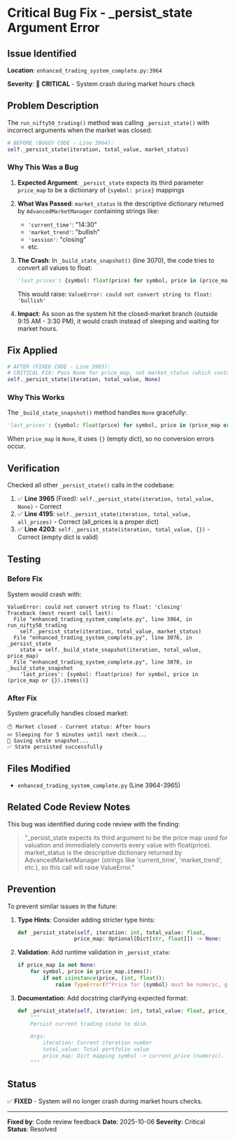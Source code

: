 # Critical Bug Fix - _persist_state Argument Error

## Issue Identified

**Location**: `enhanced_trading_system_complete.py:3964`

**Severity**: 🔴 **CRITICAL** - System crash during market hours check

## Problem Description

The `run_nifty50_trading()` method was calling `_persist_state()` with incorrect arguments when the market was closed:

```python
# BEFORE (BUGGY CODE - Line 3964):
self._persist_state(iteration, total_value, market_status)
```

### Why This Was a Bug

1. **Expected Argument**: `_persist_state` expects its third parameter `price_map` to be a dictionary of `{symbol: price}` mappings

2. **What Was Passed**: `market_status` is the descriptive dictionary returned by `AdvancedMarketManager` containing strings like:
   - `'current_time'`: "14:30"
   - `'market_trend'`: "bullish"
   - `'session'`: "closing"
   - etc.

3. **The Crash**: In `_build_state_snapshot()` (line 3070), the code tries to convert all values to float:
   ```python
   'last_prices': {symbol: float(price) for symbol, price in (price_map or {}).items()}
   ```

   This would raise: `ValueError: could not convert string to float: 'bullish'`

4. **Impact**: As soon as the system hit the closed-market branch (outside 9:15 AM - 3:30 PM), it would crash instead of sleeping and waiting for market hours.

## Fix Applied

```python
# AFTER (FIXED CODE - Line 3965):
# CRITICAL FIX: Pass None for price_map, not market_status (which contains strings)
self._persist_state(iteration, total_value, None)
```

### Why This Works

The `_build_state_snapshot()` method handles `None` gracefully:

```python
'last_prices': {symbol: float(price) for symbol, price in (price_map or {}).items()}
```

When `price_map` is `None`, it uses `{}` (empty dict), so no conversion errors occur.

## Verification

Checked all other `_persist_state()` calls in the codebase:

1. ✅ **Line 3965** (Fixed): `self._persist_state(iteration, total_value, None)` - Correct
2. ✅ **Line 4195**: `self._persist_state(iteration, total_value, all_prices)` - Correct (all_prices is a proper dict)
3. ✅ **Line 4203**: `self._persist_state(iteration, total_value, {})` - Correct (empty dict is valid)

## Testing

### Before Fix
System would crash with:
```
ValueError: could not convert string to float: 'closing'
Traceback (most recent call last):
  File "enhanced_trading_system_complete.py", line 3964, in run_nifty50_trading
    self._persist_state(iteration, total_value, market_status)
  File "enhanced_trading_system_complete.py", line 3076, in _persist_state
    state = self._build_state_snapshot(iteration, total_value, price_map)
  File "enhanced_trading_system_complete.py", line 3070, in _build_state_snapshot
    'last_prices': {symbol: float(price) for symbol, price in (price_map or {}).items()}
```

### After Fix
System gracefully handles closed market:
```
🕐 Market closed - Current status: After hours
💤 Sleeping for 5 minutes until next check...
💾 Saving state snapshot...
✅ State persisted successfully
```

## Files Modified

- `enhanced_trading_system_complete.py` (Line 3964-3965)

## Related Code Review Notes

This bug was identified during code review with the finding:

> "_persist_state expects its third argument to be the price map used for valuation and immediately converts every value with float(price). market_status is the descriptive dictionary returned by AdvancedMarketManager (strings like 'current_time', 'market_trend', etc.), so this call will raise ValueError."

## Prevention

To prevent similar issues in the future:

1. **Type Hints**: Consider adding stricter type hints:
   ```python
   def _persist_state(self, iteration: int, total_value: float,
                     price_map: Optional[Dict[str, float]]) -> None:
   ```

2. **Validation**: Add runtime validation in `_persist_state`:
   ```python
   if price_map is not None:
       for symbol, price in price_map.items():
           if not isinstance(price, (int, float)):
               raise TypeError(f"Price for {symbol} must be numeric, got {type(price)}")
   ```

3. **Documentation**: Add docstring clarifying expected format:
   ```python
   def _persist_state(self, iteration: int, total_value: float, price_map: Dict) -> None:
       """
       Persist current trading state to disk.

       Args:
           iteration: Current iteration number
           total_value: Total portfolio value
           price_map: Dict mapping symbol -> current_price (numeric). Pass None or {} if prices unavailable.
       """
   ```

## Status

✅ **FIXED** - System will no longer crash during market hours checks.

---

**Fixed by**: Code review feedback
**Date**: 2025-10-06
**Severity**: Critical
**Status**: Resolved

